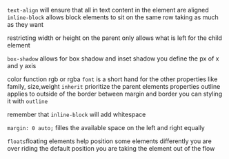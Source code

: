 

`text-align` will ensure that all in text content in the element are aligned 
`inline-block` allows block elements to sit on the same row taking as much as they want

restricting width or height on the parent only allows what is left for the child element

`box-shadow` allows for box shadow and inset shadow you define the px of x and y axis

color function rgb or rgba
`font` is a short hand for the other properties like family, size,weight
`inherit` prioritize the parent elements properties 
outline applies to outside of the border between margin and border you can styling it with `outline`

remember that `inline-block` will add whitespace

`margin: 0 auto;` filles the available space on the left and right equally 

`floats`floating elements help position some elements differently 
you are over riding the default position
you are taking the element out of the flow 
